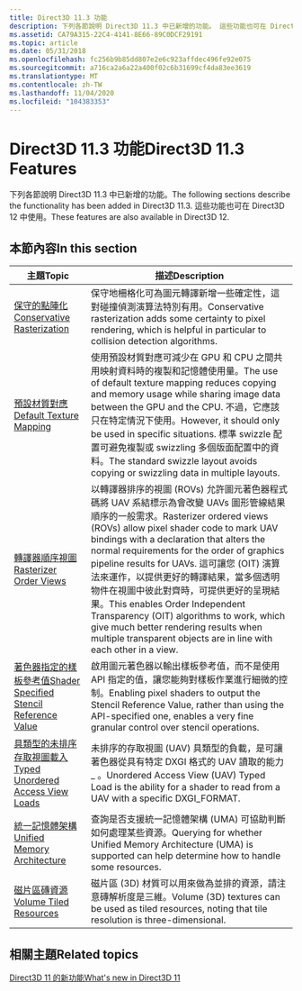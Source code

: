 ```yaml
---
title: Direct3D 11.3 功能
description: 下列各節說明 Direct3D 11.3 中已新增的功能。 這些功能也可在 Direct3D 12 中使用。
ms.assetid: CA79A315-22C4-4141-8E66-89C0DCF29191
ms.topic: article
ms.date: 05/31/2018
ms.openlocfilehash: fc256b9b85dd807e2e6c923affdec496fe92e075
ms.sourcegitcommit: a716ca2a6a22a400f02c6b31699cf4da83ee3619
ms.translationtype: MT
ms.contentlocale: zh-TW
ms.lasthandoff: 11/04/2020
ms.locfileid: "104383353"
---
```

# <a name="direct3d-113-features"></a><span data-ttu-id="e5fe5-104">Direct3D 11.3 功能</span><span class="sxs-lookup"><span data-stu-id="e5fe5-104">Direct3D 11.3 Features</span></span>

<span data-ttu-id="e5fe5-105">下列各節說明 Direct3D 11.3 中已新增的功能。</span><span class="sxs-lookup"><span data-stu-id="e5fe5-105">The following sections describe the functionality has been added in Direct3D 11.3.</span></span> <span data-ttu-id="e5fe5-106">這些功能也可在 Direct3D 12 中使用。</span><span class="sxs-lookup"><span data-stu-id="e5fe5-106">These features are also available in Direct3D 12.</span></span>


## <a name="in-this-section"></a><span data-ttu-id="e5fe5-107">本節內容</span><span class="sxs-lookup"><span data-stu-id="e5fe5-107">In this section</span></span>



| <span data-ttu-id="e5fe5-108">主題</span><span class="sxs-lookup"><span data-stu-id="e5fe5-108">Topic</span></span>                                                                                               | <span data-ttu-id="e5fe5-109">描述</span><span class="sxs-lookup"><span data-stu-id="e5fe5-109">Description</span></span>                                                                                                                                                                                                                                                                                                                                                                                  |
|-----------------------------------------------------------------------------------------------------|----------------------------------------------------------------------------------------------------------------------------------------------------------------------------------------------------------------------------------------------------------------------------------------------------------------------------------------------------------------------------------------------|
| [<span data-ttu-id="e5fe5-110">保守的點陣化</span><span class="sxs-lookup"><span data-stu-id="e5fe5-110">Conservative Rasterization</span></span>](conservative-rasterization.md)<br/>                             | <span data-ttu-id="e5fe5-111">保守地柵格化可為圖元轉譯新增一些確定性，這對碰撞偵測演算法特別有用。</span><span class="sxs-lookup"><span data-stu-id="e5fe5-111">Conservative rasterization adds some certainty to pixel rendering, which is helpful in particular to collision detection algorithms.</span></span><br/>                                                                                                                                                                                                                                              |
| [<span data-ttu-id="e5fe5-112">預設材質對應</span><span class="sxs-lookup"><span data-stu-id="e5fe5-112">Default Texture Mapping</span></span>](default-texture-mapping.md)<br/>                                   | <span data-ttu-id="e5fe5-113">使用預設材質對應可減少在 GPU 和 CPU 之間共用映射資料時的複製和記憶體使用量。</span><span class="sxs-lookup"><span data-stu-id="e5fe5-113">The use of default texture mapping reduces copying and memory usage while sharing image data between the GPU and the CPU.</span></span> <span data-ttu-id="e5fe5-114">不過，它應該只在特定情況下使用。</span><span class="sxs-lookup"><span data-stu-id="e5fe5-114">However, it should only be used in specific situations.</span></span> <span data-ttu-id="e5fe5-115">標準 swizzle 配置可避免複製或 swizzling 多個版面配置中的資料。</span><span class="sxs-lookup"><span data-stu-id="e5fe5-115">The standard swizzle layout avoids copying or swizzling data in multiple layouts.</span></span><br/>                                                                                                               |
| [<span data-ttu-id="e5fe5-116">轉譯器順序視圖</span><span class="sxs-lookup"><span data-stu-id="e5fe5-116">Rasterizer Order Views</span></span>](rasterizer-order-views.md)<br/>                                     | <span data-ttu-id="e5fe5-117">以轉譯器排序的視圖 (ROVs) 允許圖元著色器程式碼將 UAV 系結標示為會改變 UAVs 圖形管線結果順序的一般需求。</span><span class="sxs-lookup"><span data-stu-id="e5fe5-117">Rasterizer ordered views (ROVs) allow pixel shader code to mark UAV bindings with a declaration that alters the normal requirements for the order of graphics pipeline results for UAVs.</span></span> <span data-ttu-id="e5fe5-118">這可讓您 (OIT) 演算法來運作，以提供更好的轉譯結果，當多個透明物件在視圖中彼此對齊時，可提供更好的呈現結果。</span><span class="sxs-lookup"><span data-stu-id="e5fe5-118">This enables Order Independent Transparency (OIT) algorithms to work, which give much better rendering results when multiple transparent objects are in line with each other in a view.</span></span> <br/> |
| [<span data-ttu-id="e5fe5-119">著色器指定的樣板參考值</span><span class="sxs-lookup"><span data-stu-id="e5fe5-119">Shader Specified Stencil Reference Value</span></span>](shader-specified-stencil-reference-value.md)<br/> | <span data-ttu-id="e5fe5-120">啟用圖元著色器以輸出樣板參考值，而不是使用 API 指定的值，讓您能夠對樣板作業進行細微的控制。</span><span class="sxs-lookup"><span data-stu-id="e5fe5-120">Enabling pixel shaders to output the Stencil Reference Value, rather than using the API-specified one, enables a very fine granular control over stencil operations.</span></span><br/>                                                                                                                                                                                                              |
| [<span data-ttu-id="e5fe5-121">具類型的未排序存取視圖載入</span><span class="sxs-lookup"><span data-stu-id="e5fe5-121">Typed Unordered Access View Loads</span></span>](typed-unordered-access-view-loads.md)<br/>               | <span data-ttu-id="e5fe5-122">未排序的存取視圖 (UAV) 具類型的負載，是可讓著色器從具有特定 DXGI 格式的 UAV 讀取的能力 \_ 。</span><span class="sxs-lookup"><span data-stu-id="e5fe5-122">Unordered Access View (UAV) Typed Load is the ability for a shader to read from a UAV with a specific DXGI\_FORMAT.</span></span><br/>                                                                                                                                                                                                                                                               |
| [<span data-ttu-id="e5fe5-123">統一記憶體架構</span><span class="sxs-lookup"><span data-stu-id="e5fe5-123">Unified Memory Architecture</span></span>](unified-memory-architecture.md)<br/>                           | <span data-ttu-id="e5fe5-124">查詢是否支援統一記憶體架構 (UMA) 可協助判斷如何處理某些資源。</span><span class="sxs-lookup"><span data-stu-id="e5fe5-124">Querying for whether Unified Memory Architecture (UMA) is supported can help determine how to handle some resources.</span></span><br/>                                                                                                                                                                                                                                                              |
| [<span data-ttu-id="e5fe5-125">磁片區磚資源</span><span class="sxs-lookup"><span data-stu-id="e5fe5-125">Volume Tiled Resources</span></span>](volume-tiled-resources.md)<br/>                                     | <span data-ttu-id="e5fe5-126">磁片區 (3D) 材質可以用來做為並排的資源，請注意磚解析度是三維。</span><span class="sxs-lookup"><span data-stu-id="e5fe5-126">Volume (3D) textures can be used as tiled resources, noting that tile resolution is three-dimensional.</span></span><br/>                                                                                                                                                                                                                                                                            |



 

## <a name="related-topics"></a><span data-ttu-id="e5fe5-127">相關主題</span><span class="sxs-lookup"><span data-stu-id="e5fe5-127">Related topics</span></span>

<dl> <dt>

[<span data-ttu-id="e5fe5-128">Direct3D 11 的新功能</span><span class="sxs-lookup"><span data-stu-id="e5fe5-128">What's new in Direct3D 11</span></span>](dx-graphics-overviews-introduction.md)
</dt> </dl>

 

 






